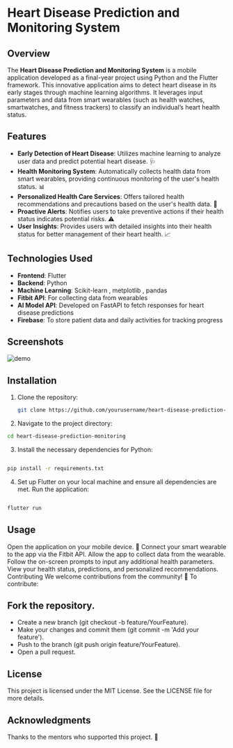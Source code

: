# Heart Disease Prediction and Monitoring System 

## Overview

The **Heart Disease Prediction and Monitoring System** is a mobile application developed as a final-year project using Python and the Flutter framework. This innovative application aims to detect heart disease in its early stages through machine learning algorithms. It leverages input parameters and data from smart wearables (such as health watches, smartwatches, and fitness trackers) to classify an individual’s heart health status.

## Features

- **Early Detection of Heart Disease**: Utilizes machine learning to analyze user data and predict potential heart disease. 🩺
- **Health Monitoring System**: Automatically collects health data from smart wearables, providing continuous monitoring of the user's health status. 📊
- **Personalized Health Care Services**: Offers tailored health recommendations and precautions based on the user's health data. 🌟
- **Proactive Alerts**: Notifies users to take preventive actions if their health status indicates potential risks. ⚠️
- **User Insights**: Provides users with detailed insights into their health status for better management of their heart health. 📈

## Technologies Used

- **Frontend**: Flutter
- **Backend**: Python
- **Machine Learning**: Scikit-learn , metplotlib , pandas
- **Fitbit API**: For collecting data from wearables
- **AI Model API**: Developed on FastAPI to fetch responses for heart disease predictions
- **Firebase**: To store patient data and daily activities for tracking progress

## Screenshots

![demo](https://github.com/user-attachments/assets/e4a26e7c-1bcf-4db4-a501-c7fc049e3358)


## Installation

1. Clone the repository:
   ```bash
   git clone https://github.com/yourusername/heart-disease-prediction-monitoring.git
   ```
2. Navigate to the project directory:
 ```bash
cd heart-disease-prediction-monitoring
 ```
3. Install the necessary dependencies for Python:
 ```bash

pip install -r requirements.txt
 ```
4. Set up Flutter on your local machine and ensure all dependencies are met.
Run the application:
 ```bash

flutter run
 ```
## Usage
Open the application on your mobile device. 📲
Connect your smart wearable to the app via the Fitbit API.
Allow the app to collect data from the wearable.
Follow the on-screen prompts to input any additional health parameters.
View your health status, predictions, and personalized recommendations.
Contributing
We welcome contributions from the community! 🤝 To contribute:

## Fork the repository.
- Create a new branch (git checkout -b feature/YourFeature).
- Make your changes and commit them (git commit -m 'Add your feature').
- Push to the branch (git push origin feature/YourFeature).
- Open a pull request.
## License
This project is licensed under the MIT License. See the LICENSE file for more details.

## Acknowledgments
Thanks to the mentors who supported this project. 🙏

